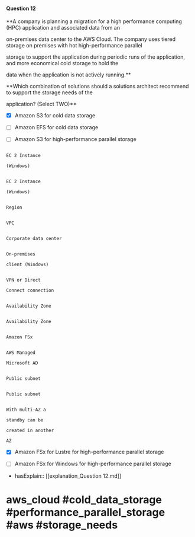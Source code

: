 #### Question  12

**A company is planning a migration for a high performance computing (HPC) application and associated data from an

on-premises data center to the AWS Cloud. The company uses tiered storage on premises with hot high-performance parallel

storage to support the application during periodic runs of the application, and more economical cold storage to hold the

data when the application is not actively running.**

**Which combination of solutions should a solutions architect recommend to support the storage needs of the

application? (Select TWO)**

- [x] Amazon S3 for cold data storage

- [ ] Amazon EFS for cold data storage

- [ ] Amazon S3 for high-performance parallel storage

```

EC 2 Instance

(Windows)

```

```

EC 2 Instance

(Windows)

```

```

Region

```

```

VPC

```

```

Corporate data center

```

```

On-premises

client (Windows)

```

```

VPN or Direct

Connect connection

```

```

Availability Zone

```

```

Availability Zone

```

```

Amazon FSx

```

```

AWS Managed

Microsoft AD

```

```

Public subnet

```

```

Public subnet

```

```

With multi-AZ a

standby can be

created in another

AZ

```

- [x] Amazon FSx for Lustre for high-performance parallel storage

- [ ] Amazon FSx for Windows for high-performance parallel storage

- hasExplain:: [[explanation_Question  12.md]]

# aws_cloud #cold_data_storage #performance_parallel_storage #aws #storage_needs

